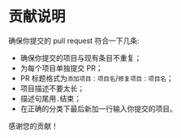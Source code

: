 # 贡献说明

确保你提交的 pull request 符合一下几条:

- 确保你提交的项目与现有条目不重复；
- 为每个项目单独提交 PR；
- PR 标题格式为`添加项目：项目名`/`修复项目：项目名`；
- 项目描述不要太长；
- 描述句尾用`.`结束；
- 在正确的分类下最后新加一行输入你提交的项目。

感谢您的贡献！
